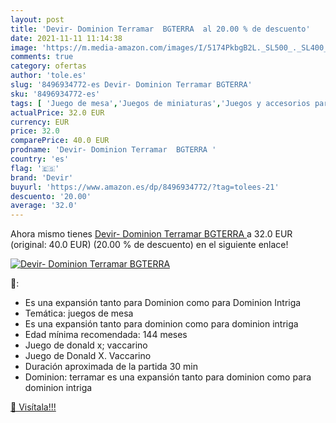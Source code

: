 ```yaml
---
layout: post
title: 'Devir- Dominion Terramar  BGTERRA  al 20.00 % de descuento'
date: 2021-11-11 11:14:38
image: 'https://m.media-amazon.com/images/I/5174PkbgB2L._SL500_._SL400_.jpg'
comments: true
category: ofertas
author: 'tole.es'
slug: '8496934772-es Devir- Dominion Terramar BGTERRA'
sku: '8496934772-es'
tags: [ 'Juego de mesa','Juegos de miniaturas','Juegos y accesorios para juegos','Juguetes','Juguetes y juegos','devir','devir-', ]
actualPrice: 32.0 EUR
currency: EUR
price: 32.0
comparePrice: 40.0 EUR
prodname: 'Devir- Dominion Terramar  BGTERRA '
country: 'es'
flag: '🇪🇸'
brand: 'Devir'
buyurl: 'https://www.amazon.es/dp/8496934772/?tag=tolees-21'
descuento: '20.00'
average: '32.0'
---
```


Ahora mismo tienes [Devir- Dominion Terramar  BGTERRA ](https://www.amazon.es/dp/8496934772/?tag=tolees-21) a 32.0 EUR (original: 40.0 EUR) (20.00 %  de descuento) en el siguiente enlace!

[![Devir- Dominion Terramar  BGTERRA ](https://m.media-amazon.com/images/I/5174PkbgB2L._SL500_._SL400_.jpg)](https://www.amazon.es/dp/8496934772/?tag=tolees-21)

🔎:

- Es una expansión tanto para Dominion como para Dominion Intriga
- Temática: juegos de mesa
- Es una expansión tanto para dominion como para dominion intriga
- Edad mínima recomendada: 144 meses
- Juego de donald x; vaccarino
- Juego de Donald X. Vaccarino
- Duración aproximada de la partida 30 min
- Dominion: terramar es una expansión tanto para dominion como para dominion intriga

[🛒 Visítala!!!](https://www.amazon.es/dp/8496934772/?tag=tolees-21)
